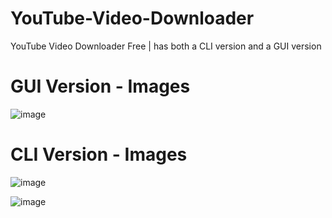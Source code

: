 # YouTube-Video-Downloader
YouTube Video Downloader Free | has both a CLI version and a GUI version

# GUI Version - Images

![image](https://user-images.githubusercontent.com/36286877/131883726-fe93ce07-c299-4136-a888-fb4bbdc270fe.png)



# CLI Version - Images

![image](https://user-images.githubusercontent.com/36286877/131883460-30cedd7c-55c5-4352-86a6-a16a5344c43c.png)

![image](https://user-images.githubusercontent.com/36286877/131883502-924b06d8-e13a-4171-a14f-d7cfff5a827e.png)
